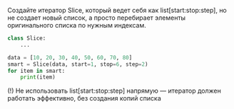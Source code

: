 Создайте итератор Slice, который ведет себя как list[start:stop:step], но не создает новый список, а просто перебирает элементы оригинального списка по нужным индексам.

```python
class Slice:
    ...

data = [10, 20, 30, 40, 50, 60, 70, 80]
smart = Slice(data, start=1, stop=6, step=2)
for item in smart:
    print(item)
```

(!) Не использовать list[start:stop:step] напрямую — итератор должен работать эффективно, без создания копий списка